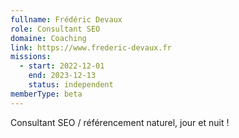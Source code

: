 ```yaml
---
fullname: Frédéric Devaux
role: Consultant SEO
domaine: Coaching
link: https://www.frederic-devaux.fr
missions:
  - start: 2022-12-01
    end: 2023-12-13
    status: independent
memberType: beta
---
```


Consultant SEO / référencement naturel, jour et nuit !
